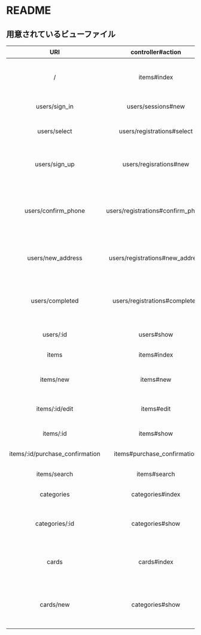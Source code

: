 # README


## 用意されているビューファイル

|URI|controller#action|機能|
|:-:|:-:|:-:|
|/|items#index|トップページ(商品一覧)|
|users/sign_in|users/sessions#new|ログイン画面|
|users/select|users/registrations#select|新規登録方法の選択|
|users/sign_up|users/regisrations#new|新規登録フォーム(email)|
|users/confirm_phone|users/registrations#confirm_phone|新規登録フォーム(電話番号認証)|
|users/new_address|users/registrations#new_address|新規登録フォーム(住所)|
|users/completed|users/registrations#completed|新規登録フォーム(登録完了)|
|users/:id|users#show|マイページ|
|items|items#index|商品一覧|
|items/new|items#new|商品出品フォーム|
|items/:id/edit|items#edit|商品編集フォーム|
|items/:id|items#show|商品詳細|
|items/:id/purchase_confirmation|items#purchase_confirmation|購入確認|
|items/search|items#search|商品検索|
|categories|categories#index|カテゴリ一覧|
|categories/:id|categories#show|各カテゴリの商品一覧|
|cards|cards#index|クレジットカードの一覧|
|cards/new|categories#show|クレジットカードの登録フォーム|
